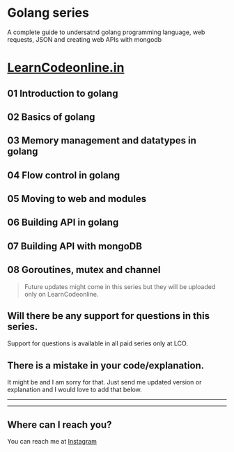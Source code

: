 # Golang series

A complete guide to undersatnd golang programming language, web requests, JSON and creating web APIs with mongodb

# [LearnCodeonline.in](https://pro.learncodeonline.in/learn)

## 01 Introduction to golang

## 02 Basics of golang

## 03 Memory management and datatypes in golang

## 04 Flow control in golang

## 05 Moving to web and modules

## 06 Building API in golang

## 07 Building API with mongoDB

## 08 Goroutines, mutex and channel

> Future updates might come in this series but they will be uploaded only on LearnCodeonline.

## Will there be any support for questions in this series.

Support for questions is available in all paid series only at LCO.

## There is a mistake in your code/explanation.

It might be and I am sorry for that. Just send me updated version or explanation and I would love to add that below.

---

---

## Where can I reach you?

You can reach me at [Instagram](https://www.instagram.com/hiteshchoudharyofficial/)
